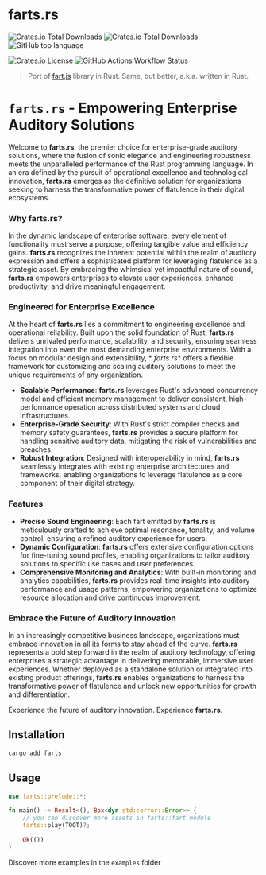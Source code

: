 # ****farts.rs****

![Crates.io Total Downloads](https://img.shields.io/crates/v/farts?label=version)
![Crates.io Total Downloads](https://img.shields.io/crates/d/farts?logo=rust&label=crates.io%20downloads)
![GitHub top language](https://img.shields.io/github/languages/top/lexa-diky/****farts.rs****?logo=rust)

![Crates.io License](https://img.shields.io/crates/l/farts?logo=apache)
![GitHub Actions Workflow Status](https://img.shields.io/github/actions/workflow/status/lexa-diky/****farts.rs****/build?branch=main&logo=github)

> Port of [fart.js](https://github.com/74656c/fart.js) library in Rust. Same, but better, a.k.a. written in Rust.

# `farts.rs` - Empowering Enterprise Auditory Solutions

Welcome to **farts.rs**, the premier choice for enterprise-grade auditory solutions, where the fusion of sonic elegance
and engineering robustness meets the unparalleled performance of the Rust programming language. In an era defined by the
pursuit of operational excellence and technological innovation, **farts.rs** emerges as the definitive solution for
organizations seeking to harness the transformative power of flatulence in their digital ecosystems.

### Why **farts.rs**?

In the dynamic landscape of enterprise software, every element of functionality must serve a purpose, offering tangible
value and efficiency gains. **farts.rs** recognizes the inherent potential within the realm of auditory expression and
offers a sophisticated platform for leveraging flatulence as a strategic asset. By embracing the whimsical yet impactful
nature of sound, **farts.rs** empowers enterprises to elevate user experiences, enhance productivity, and drive
meaningful engagement.

### Engineered for Enterprise Excellence

At the heart of **farts.rs** lies a commitment to engineering excellence and operational reliability. Built upon the
solid foundation of Rust, **farts.rs** delivers unrivaled performance, scalability, and security, ensuring seamless
integration into even the most demanding enterprise environments. With a focus on modular design and extensibility, *
*farts.rs** offers a flexible framework for customizing and scaling auditory solutions to meet the unique requirements
of any organization.

- **Scalable Performance**: **farts.rs** leverages Rust's advanced concurrency model and efficient memory management to
  deliver consistent, high-performance operation across distributed systems and cloud infrastructures.
- **Enterprise-Grade Security**: With Rust's strict compiler checks and memory safety guarantees, **farts.rs** provides
  a secure platform for handling sensitive auditory data, mitigating the risk of vulnerabilities and breaches.
- **Robust Integration**: Designed with interoperability in mind, **farts.rs** seamlessly integrates with existing
  enterprise architectures and frameworks, enabling organizations to leverage flatulence as a core component of their
  digital strategy.

### Features

- **Precise Sound Engineering**: Each fart emitted by **farts.rs** is meticulously crafted to achieve optimal resonance,
  tonality, and volume control, ensuring a refined auditory experience for users.
- **Dynamic Configuration**: **farts.rs** offers extensive configuration options for fine-tuning sound profiles,
  enabling organizations to tailor auditory solutions to specific use cases and user preferences.
- **Comprehensive Monitoring and Analytics**: With built-in monitoring and analytics capabilities, **farts.rs** provides
  real-time insights into auditory performance and usage patterns, empowering organizations to optimize resource
  allocation and drive continuous improvement.

### Embrace the Future of Auditory Innovation

In an increasingly competitive business landscape, organizations must embrace innovation in all its forms to stay ahead
of the curve. **farts.rs** represents a bold step forward in the realm of auditory technology, offering enterprises a
strategic advantage in delivering memorable, immersive user experiences. Whether deployed as a standalone solution or
integrated into existing product offerings, **farts.rs** enables organizations to harness the transformative power of
flatulence and unlock new opportunities for growth and differentiation.

Experience the future of auditory innovation. Experience **farts.rs**.

## Installation

```bash
cargo add farts
```

## Usage

```rust
use farts::prelude::*;

fn main() -> Result<(), Box<dyn std::error::Error>> {
    // you can discover more assets in farts::fart module
    farts::play(TOOT)?;

    Ok(())
}
```

Discover more examples in the `examples` folder
